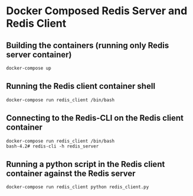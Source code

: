 # Docker Composed Redis Server and Redis Client

## Building the containers (running only Redis server container)
```
docker-compose up
```

## Running the Redis client container shell
```
docker-compose run redis_client /bin/bash
```

## Connecting to the Redis-CLI on the Redis client container
```
docker-compose run redis_client /bin/bash
bash-4.2# redis-cli -h redis_server
```

## Running a python script in the Redis client container against the Redis server
```
docker-compose run redis_client python redis_client.py
```
